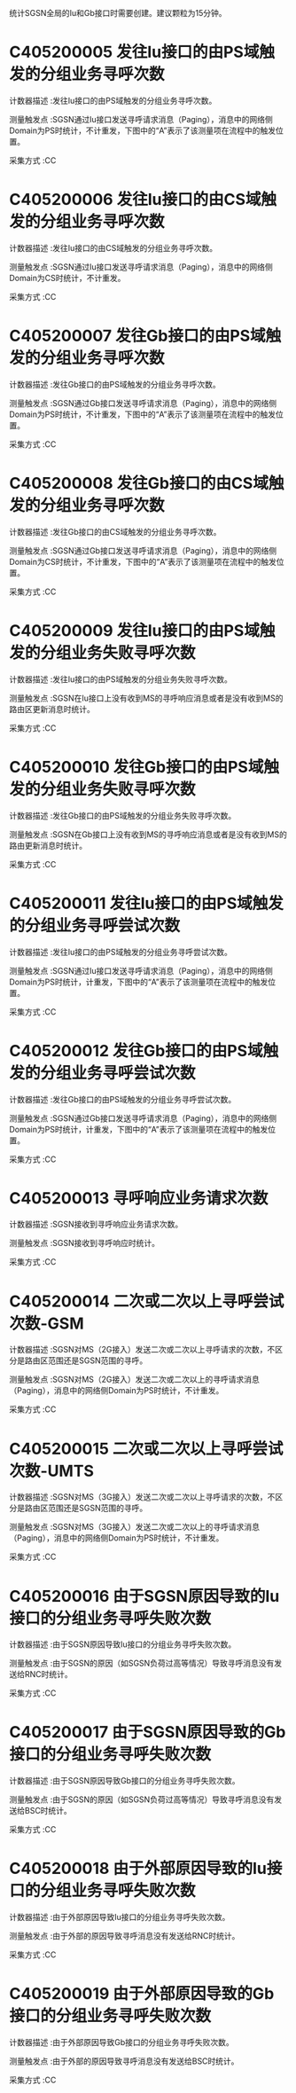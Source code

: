 

统计SGSN全局的Iu和Gb接口时需要创建。建议颗粒为15分钟。 


# C405200005 发往Iu接口的由PS域触发的分组业务寻呼次数 


计数器描述 :发往Iu接口的由PS域触发的分组业务寻呼次数。


测量触发点 :SGSN通过Iu接口发送寻呼请求消息（Paging），消息中的网络侧Domain为PS时统计，不计重发，下图中的“A”表示了该测量项在流程中的触发位置。 



采集方式 :CC 


# C405200006 发往Iu接口的由CS域触发的分组业务寻呼次数 


计数器描述 :发往Iu接口的由CS域触发的分组业务寻呼次数。 


测量触发点 :SGSN通过Iu接口发送寻呼请求消息（Paging），消息中的网络侧Domain为CS时统计，不计重发。 


采集方式 :CC 


# C405200007 发往Gb接口的由PS域触发的分组业务寻呼次数 


计数器描述 :发往Gb接口的由PS域触发的分组业务寻呼次数。 


测量触发点 :SGSN通过Gb接口发送寻呼请求消息（Paging），消息中的网络侧Domain为PS时统计，不计重发，下图中的“A”表示了该测量项在流程中的触发位置。 



采集方式 :CC 


# C405200008 发往Gb接口的由CS域触发的分组业务寻呼次数 


计数器描述 :发往Gb接口的由CS域触发的分组业务寻呼次数。 


测量触发点 :SGSN通过Gb接口发送寻呼请求消息（Paging），消息中的网络侧Domain为CS时统计，不计重发，下图中的“A”表示了该测量项在流程中的触发位置。 



采集方式 :CC 


# C405200009 发往Iu接口的由PS域触发的分组业务失败寻呼次数 


计数器描述 :发往Iu接口的由PS域触发的分组业务失败寻呼次数。 


测量触发点 :SGSN在Iu接口上没有收到MS的寻呼响应消息或者是没有收到MS的路由区更新消息时统计。 


采集方式 :CC 


# C405200010 发往Gb接口的由PS域触发的分组业务失败寻呼次数 


计数器描述 :发往Gb接口的由PS域触发的分组业务失败寻呼次数。 


测量触发点 :SGSN在Gb接口上没有收到MS的寻呼响应消息或者是没有收到MS的路由更新消息时统计。 


采集方式 :CC 


# C405200011 发往Iu接口的由PS域触发的分组业务寻呼尝试次数 


计数器描述 :发往Iu接口的由PS域触发的分组业务寻呼尝试次数。 


测量触发点 :SGSN通过Iu接口发送寻呼请求消息（Paging），消息中的网络侧Domain为PS时统计，计重发，下图中的“A”表示了该测量项在流程中的触发位置。 



采集方式 :CC 


# C405200012 发往Gb接口的由PS域触发的分组业务寻呼尝试次数 


计数器描述 :发往Gb接口的由PS域触发的分组业务寻呼尝试次数。 


测量触发点 :SGSN通过Gb接口发送寻呼请求消息（Paging），消息中的网络侧Domain为PS时统计，计重发，下图中的“A”表示了该测量项在流程中的触发位置。 



采集方式 :CC 


# C405200013 寻呼响应业务请求次数 


计数器描述 :SGSN接收到寻呼响应业务请求次数。 


测量触发点 :SGSN接收到寻呼响应时统计。 


采集方式 :CC 


# C405200014 二次或二次以上寻呼尝试次数-GSM 


计数器描述 :SGSN对MS（2G接入）发送二次或二次以上寻呼请求的次数，不区分是路由区范围还是SGSN范围的寻呼。 


测量触发点 :SGSN对MS（2G接入）发送二次或二次以上的寻呼请求消息（Paging），消息中的网络侧Domain为PS时统计，不计重发。 


采集方式 :CC 


# C405200015 二次或二次以上寻呼尝试次数-UMTS 


计数器描述 :SGSN对MS（3G接入）发送二次或二次以上寻呼请求的次数，不区分是路由区范围还是SGSN范围的寻呼。 


测量触发点 :SGSN对MS（3G接入）发送二次或二次以上的寻呼请求消息（Paging），消息中的网络侧Domain为PS时统计，不计重发。 


采集方式 :CC 


# C405200016 由于SGSN原因导致的Iu接口的分组业务寻呼失败次数 


计数器描述 :由于SGSN原因导致Iu接口的分组业务寻呼失败次数。 


测量触发点 :由于SGSN的原因（如SGSN负荷过高等情况）导致寻呼消息没有发送给RNC时统计。


采集方式 :CC 


# C405200017 由于SGSN原因导致的Gb接口的分组业务寻呼失败次数 


计数器描述 :由于SGSN原因导致Gb接口的分组业务寻呼失败次数。 


测量触发点 :由于SGSN的原因（如SGSN负荷过高等情况）导致寻呼消息没有发送给BSC时统计。 


采集方式 :CC 


# C405200018 由于外部原因导致的Iu接口的分组业务寻呼失败次数 


计数器描述 :由于外部原因导致Iu接口的分组业务寻呼失败次数。 


测量触发点 :由于外部的原因导致寻呼消息没有发送给RNC时统计。 


采集方式 :CC 


# C405200019 由于外部原因导致的Gb接口的分组业务寻呼失败次数 


计数器描述 :由于外部原因导致Gb接口的分组业务寻呼失败次数。 


测量触发点 :由于外部的原因导致寻呼消息没有发送给BSC时统计。 


采集方式 :CC 



